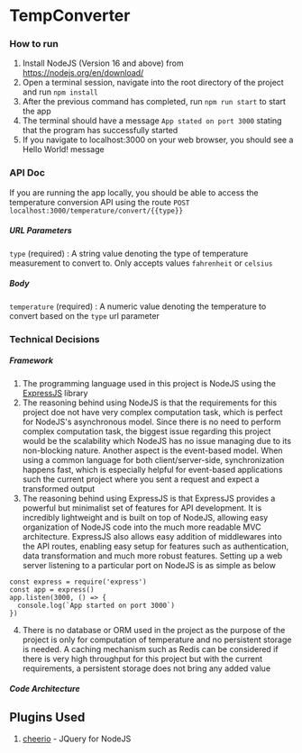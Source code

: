 # TempConverter
### How to run
1. Install NodeJS (Version 16 and above) from https://nodejs.org/en/download/
2. Open a terminal session, navigate into the root directory of the project and run ```npm install```
3. After the previous command has completed, run ```npm run start``` to start the app
4. The terminal should have a message ```App stated on port 3000``` stating that the program has successfully started
5. If you navigate to localhost:3000 on your web browser, you should see a Hello World! message
### API Doc
If you are running the app locally, you should be able to access the temperature conversion API using the route
```POST localhost:3000/temperature/convert/{{type}}```
##### URL Parameters
```type``` (required) : A string value denoting the type of temperature measurement to convert to. Only accepts values ```fahrenheit``` or ```celsius```
##### Body
```temperature``` (required) : A numeric value denoting the temperature to convert based on the ```type``` url parameter

### Technical Decisions
##### Framework
1. The programming language used in this project is NodeJS using the [ExpressJS](https://expressjs.com/) library
2. The reasoning behind using NodeJS is that the requirements for this project doe not have very complex computation task, which is perfect for NodeJS's asynchronous model. Since there is no need to perform complex computation task, the biggest issue regarding this project would be the scalability which NodeJS has no issue managing due to its non-blocking nature. Another aspect is the event-based model. When using a common language for both client/server-side, synchronization happens fast, which is especially helpful for event-based applications such the current project where you sent a request and expect a transformed output
3. The reasoning behind using ExpressJS is that ExpressJS provides a powerful but minimalist set of features for API development. It is incredibly lightweight and is built on top of NodeJS, allowing easy organization of NodeJS code into the much more readable MVC architecture. ExpressJS also allows easy addition of middlewares into the API routes, enabling easy setup for features such as authentication, data transformation and much more robust features. Setting up a web server listening to a particular port on NodeJS is as simple as below
```
const express = require('express')
const app = express()
app.listen(3000, () => {
  console.log(`App started on port 3000`)
})
```
4. There is no database or ORM used in the project as the purpose of the project is only for computation of temperature and no persistent storage is needed. A caching mechanism such as Redis can be considered if there is very high throughput for this project but with the current requirements, a persistent storage does not bring any added value
##### Code Architecture


## Plugins Used
1. [cheerio](https://cheerio.js.org/) - JQuery for NodeJS 

